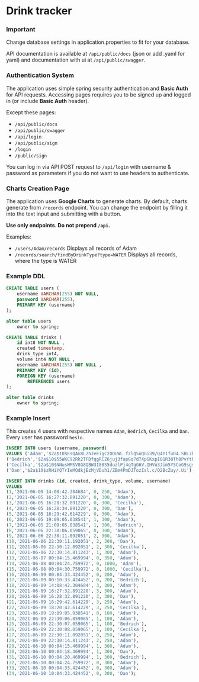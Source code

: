 # Drink tracker

### Important

Change database settings in application.properties to fit for your database.

API documentation is available at `/api/public/docs` (json or add .yaml 
for yaml) and documentation with ui at `/api/public/swagger`.

### Authentication System

The application uses simple spring security authentication and 
**Basic Auth** for API requests. Accessing pages requires you to be 
signed up and logged in (or include **Basic Auth** header).

Except these pages:

- `/api/public/docs`
- `/api/public/swagger`
- `/api/login`
- `/api/public/sign`
- `/login`
- `/public/sign`

You can log in via API POST request to  `/api/login` with 
username & password as parameters if you do not want to use headers
to authenticate.

### Charts Creation Page

The application uses **Google Charts** to generate charts. 
By default, charts generate from `/records` endpoint. You can
change the endpoint by filling it into the text input and 
submitting with a button.

**Use only endpoints. Do not prepend `/api`.**

Examples:

- `/users/Adam/records` Displays all records of Adam
- `/records/search/findByDrinkType?type=WATER` Displays all records, where the type is WATER 

### Example DDL
```SQL
CREATE TABLE users (
    username VARCHAR(255) NOT NULL,
    password VARCHAR(255),
    PRIMARY KEY (username)
);

alter table users
    owner to spring;

CREATE TABLE drinks (
    id int8 NOT NULL ,
    created timestamp,
    drink_type int4,
    volume int4 NOT NULL ,
    username VARCHAR(255) NOT NULL ,
    PRIMARY KEY (id),
    FOREIGN KEY (username)
        REFERENCES users
);

alter table drinks
    owner to spring;
```

### Example Insert

This creates 4 users with respective names `Adam`, `Bedrich`,
 `Cecilka` and `Dan`. Every user has password 
`heslo`.

```SQL
INSERT INTO users (username, password)
VALUES ('Adam','$2a$10$EsQAG8L2hJeEigCzOOUWL.fzlQ5oQGi39/Q4Y1fuD4.SBL7kHq0R2'),
('Bedrich','$2a$10$55WKC92Rk2TFDfqgRCZ6juj3fapGq7d7XpGKxpIQ1R30Th0PvYthe'),
('Cecilka','$2a$10$NNusWMSV8G8QBW3I88S5duzlPj4qTgG6V.IHVu3Jim5YSCoG9sgs6'),
('Dan','$2a$10$zRHiYQTrIeMQdkjEzMjVDuh1/ZBm4PmDJTozIsl.c/Q2BcZuy/.Ui');

INSERT INTO drinks (id, created, drink_type, volume, username)
VALUES
(1,'2021-06-09 14:08:42.304684', 0, 250, 'Adam'),
(2,'2021-06-05 16:27:32.891220', 0, 300, 'Adam'),
(3,'2021-06-05 16:28:32.891220', 0, 300, 'Cecilka'),
(4,'2021-06-05 16:28:34.891220', 0, 300, 'Dan'),
(5,'2021-06-05 16:29:42.614229', 0, 300, 'Adam'),
(6,'2021-06-05 19:09:05.038541', 1, 300, 'Adam'),
(7,'2021-06-05 21:09:05.038541', 1, 300, 'Bedrich'),
(8,'2021-06-06 22:30:06.059065', 0, 300, 'Adam'),
(9,'2021-06-06 22:30:11.092051', 2, 300, 'Adam'),
(10,'2021-06-06 22:30:11.192051', 2, 300, 'Dan'),
(11,'2021-06-06 22:30:12.092051', 2, 300, 'Cecilka'),
(12,'2021-06-06 22:30:14.811243', 1, 300, 'Adam'),
(13,'2021-06-07 00:04:15.469994', 0, 350, 'Adam'),
(14,'2021-06-08 00:04:24.759972', 0, 1000, 'Adam'),
(15,'2021-06-08 00:04:30.759972', 0, 1000, 'Cecilka'),
(16,'2021-06-09 00:04:33.424452', 0, 200, 'Adam'),
(17,'2021-06-09 00:10:33.424452', 0, 200, 'Bedrich'),
(18,'2021-06-09 14:08:42.304684', 3, 300, 'Adam'),
(19,'2021-06-09 16:27:32.891220', 3, 300, 'Adam'),
(20,'2021-06-09 16:28:32.891220', 3, 300, 'Dan'),
(21,'2021-06-09 16:29:42.614229', 3, 250, 'Adam'),
(22,'2021-06-09 18:20:42.614229', 3, 250, 'Cecilka'),
(23,'2021-06-09 19:09:05.038541', 0, 100, 'Adam'),
(24,'2021-06-09 22:30:06.059065', 1, 100, 'Adam'),
(25,'2021-06-09 22:30:07.059065', 1, 100, 'Bedrich'),
(26,'2021-06-09 22:30:08.059065', 1, 100, 'Cecilka'),
(27,'2021-06-09 22:30:11.092051', 0, 250, 'Adam'),
(28,'2021-06-09 22:30:14.811243', 2, 250, 'Adam'),
(29,'2021-06-10 00:04:15.469994', 1, 300, 'Adam'),
(30,'2021-06-10 00:04:18.469994', 1, 300, 'Dan'),
(31,'2021-06-10 00:04:20.469994', 1, 300, 'Bedrich'),
(32,'2021-06-10 00:04:24.759972', 0, 300, 'Adam'),
(33,'2021-06-10 00:04:33.424452', 0, 300, 'Adam'),
(34,'2021-06-10 10:04:33.424452', 0, 300, 'Dan');
```